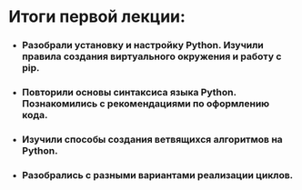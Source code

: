 # Итоги первой лекции:
* ### Разобрали установку и настройку Python. Изучили правила создания виртуального окружения и работу с pip.
* ### Повторили основы синтаксиса языка Python. Познакомились с рекомендациями по оформлению кода.
* ### Изучили способы создания ветвящихся алгоритмов на Python.
* ### Разобрались с разными вариантами реализации циклов.